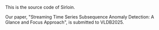 This is the source code of Sirloin.

Our paper, "Streaming Time Series Subsequence Anomaly Detection: A Glance and Focus Approach", is submitted to VLDB2025.
